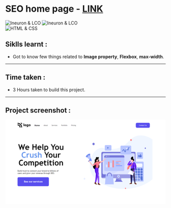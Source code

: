 # SEO home page - [LINK](seo3-home-page.netlify.app)
![Ineuron & LCO](https://img.shields.io/badge/Ineuron-LCO-brightgreen) 
![Ineuron & LCO](https://img.shields.io/badge/Hitesh%20Choudhary-Full--stack--JS--bootcamp-brightgreen)
<br>
![HTML & CSS](https://img.shields.io/badge/HTML-CSS-yellowgreen)


## Siklls learnt :
- Got to know few things related to **Image property**, **Flexbox**, **max-width**.

***
## Time taken :
- 3 Hours taken to build this project.

***
## Project screenshot :
![SEO home apge](./Project-SS/SEO_home_page-SS.PNG)